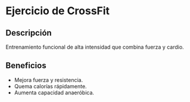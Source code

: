 # Ejercicio de CrossFit

## Descripción
Entrenamiento funcional de alta intensidad que combina fuerza y cardio.

## Beneficios
- Mejora fuerza y resistencia.
- Quema calorías rápidamente.
- Aumenta capacidad anaeróbica.